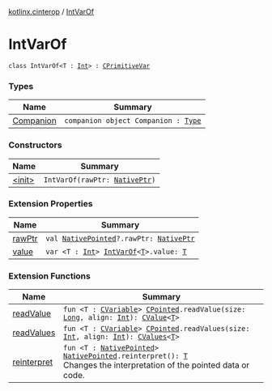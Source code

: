 [kotlinx.cinterop](../index.md) / [IntVarOf](./index.md)

# IntVarOf

`class IntVarOf<T : `[`Int`](https://kotlinlang.org/api/latest/jvm/stdlib/kotlin/-int/index.html)`> : `[`CPrimitiveVar`](../-c-primitive-var/index.md)

### Types

| Name | Summary |
|---|---|
| [Companion](-companion.md) | `companion object Companion : `[`Type`](../-c-primitive-var/-type/index.md) |

### Constructors

| Name | Summary |
|---|---|
| [&lt;init&gt;](-init-.md) | `IntVarOf(rawPtr: `[`NativePtr`](../-native-ptr.md)`)` |

### Extension Properties

| Name | Summary |
|---|---|
| [rawPtr](../raw-ptr.md) | `val `[`NativePointed`](../-native-pointed/index.md)`?.rawPtr: `[`NativePtr`](../-native-ptr.md) |
| [value](../value.md) | `var <T : `[`Int`](https://kotlinlang.org/api/latest/jvm/stdlib/kotlin/-int/index.html)`> `[`IntVarOf`](./index.md)`<`[`T`](../value.md#T)`>.value: `[`T`](../value.md#T) |

### Extension Functions

| Name | Summary |
|---|---|
| [readValue](../read-value.md) | `fun <T : `[`CVariable`](../-c-variable/index.md)`> `[`CPointed`](../-c-pointed/index.md)`.readValue(size: `[`Long`](https://kotlinlang.org/api/latest/jvm/stdlib/kotlin/-long/index.html)`, align: `[`Int`](https://kotlinlang.org/api/latest/jvm/stdlib/kotlin/-int/index.html)`): `[`CValue`](../-c-value/index.md)`<`[`T`](../read-value.md#T)`>` |
| [readValues](../read-values.md) | `fun <T : `[`CVariable`](../-c-variable/index.md)`> `[`CPointed`](../-c-pointed/index.md)`.readValues(size: `[`Int`](https://kotlinlang.org/api/latest/jvm/stdlib/kotlin/-int/index.html)`, align: `[`Int`](https://kotlinlang.org/api/latest/jvm/stdlib/kotlin/-int/index.html)`): `[`CValues`](../-c-values/index.md)`<`[`T`](../read-values.md#T)`>` |
| [reinterpret](../reinterpret.md) | `fun <T : `[`NativePointed`](../-native-pointed/index.md)`> `[`NativePointed`](../-native-pointed/index.md)`.reinterpret(): `[`T`](../reinterpret.md#T)<br>Changes the interpretation of the pointed data or code. |
